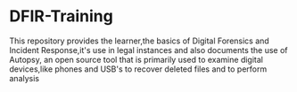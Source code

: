 # DFIR-Training
This repository provides the learner,the basics of Digital Forensics and Incident Response,it's use in legal instances and also documents the use of Autopsy, an open source tool that is primarily used to examine digital devices,like phones and USB's to recover deleted files and to perform analysis 

